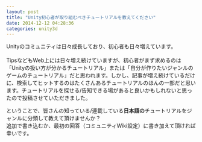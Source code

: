 ```yaml
---
layout: post
title: "Unity初心者が取り組むべきチュートリアルを教えてください"
date: 2014-12-12 04:28:36
categories: unity3d
---
```

<p>Unityのコミュニティは日々成長しており、初心者も日々増えています。<br><br>
TipsなどもWeb上には日々増え続けていますが、初心者がまず求めるのは<br>
「Unityの扱い方が分かるチュートリアル」または「自分が作りたいジャンルのゲームのチュートリアル」だと思われます。しかし、記事が増え続けているだけに、検索してヒットするのはたくさんあるチュートリアルのほんの一部だと思います。チュートリアルを探せる/告知できる場があると良いかもしれないと思ったので投稿させていただきました。<br></p>

<p>ということで、皆さんの知っている/連載している<strong>日本語の</strong>チュートリアルをジャンルに分類して教えて頂けませんか？<br>
追加で書き込むか、最初の回答（コミュニティWiki設定）に書き加えて頂ければ幸いです。</p>
